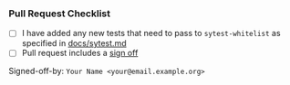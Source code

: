 ### Pull Request Checklist

<!-- Please read CONTRIBUTING.md before submitting your pull request -->

* [ ] I have added any new tests that need to pass to `sytest-whitelist` as specified in [docs/sytest.md](https://github.com/matrix-org/dendrite/blob/master/docs/sytest.md)
* [ ] Pull request includes a [sign off](https://github.com/matrix-org/dendrite/blob/master/docs/CONTRIBUTING.md#sign-off)

Signed-off-by: `Your Name <your@email.example.org>`
